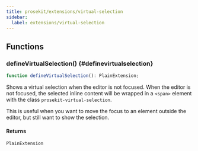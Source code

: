 ```yaml
---
title: prosekit/extensions/virtual-selection
sidebar:
  label: extensions/virtual-selection
---
```


<!-- DEBUG memberWithGroups 1 -->

<!-- DEBUG memberWithGroups 4 -->

<!-- DEBUG memberWithGroups 7 -->

<!-- DEBUG memberWithGroups 8 -->

<!-- DEBUG memberWithGroups 9 -->

## Functions

### defineVirtualSelection() {#definevirtualselection}

```ts
function defineVirtualSelection(): PlainExtension;
```

Shows a virtual selection when the editor is not focused. When the editor is
not focused, the selected inline content will be wrapped in a `<span>`
element with the class `prosekit-virtual-selection`.

This is useful when you want to move the focus to an element outside the
editor, but still want to show the selection.

#### Returns

`PlainExtension`

<!-- DEBUG inheritance start -->

<!-- DEBUG memberWithGroups 10 -->
